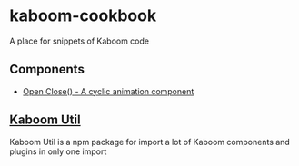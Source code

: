 # kaboom-cookbook
A place for snippets of Kaboom code

## Components 

* [Open Close() - A cyclic animation component](https://github.com/marklovers/kaboom-cookbook/tree/main/components/openClose)

## [Kaboom Util](https://github.com/marklovers/kaboom-util)

Kaboom Util is a npm package for import a lot of Kaboom components and plugins in only one import


